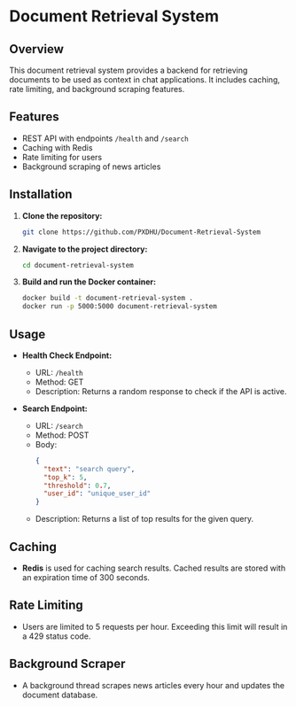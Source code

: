 # Document Retrieval System

## Overview
This document retrieval system provides a backend for retrieving documents to be used as context in chat applications. It includes caching, rate limiting, and background scraping features.

## Features
- REST API with endpoints `/health` and `/search`
- Caching with Redis
- Rate limiting for users
- Background scraping of news articles

## Installation

1. **Clone the repository:**
   ```bash
   git clone https://github.com/PXDHU/Document-Retrieval-System
   ```

2. **Navigate to the project directory:**
   ```bash
   cd document-retrieval-system
   ```

3. **Build and run the Docker container:**
   ```bash
   docker build -t document-retrieval-system .
   docker run -p 5000:5000 document-retrieval-system
   ```

## Usage

- **Health Check Endpoint:**
  - URL: `/health`
  - Method: GET
  - Description: Returns a random response to check if the API is active.

- **Search Endpoint:**
  - URL: `/search`
  - Method: POST
  - Body:
    ```json
    {
      "text": "search query",
      "top_k": 5,
      "threshold": 0.7,
      "user_id": "unique_user_id"
    }
    ```
  - Description: Returns a list of top results for the given query.

## Caching
- **Redis** is used for caching search results. Cached results are stored with an expiration time of 300 seconds.

## Rate Limiting
- Users are limited to 5 requests per hour. Exceeding this limit will result in a 429 status code.

## Background Scraper
- A background thread scrapes news articles every hour and updates the document database.

